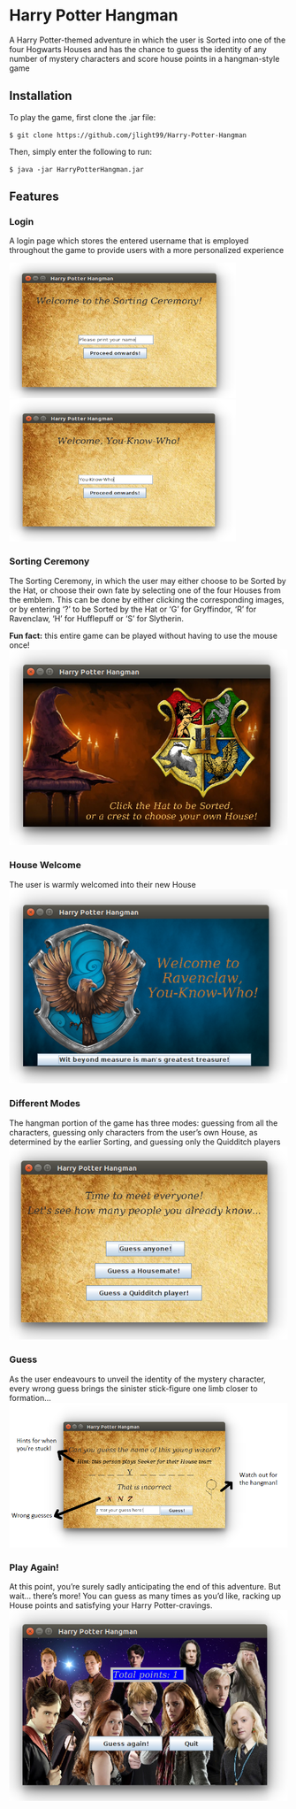 # Harry Potter Hangman
A Harry Potter-themed adventure in which the user is Sorted into one of the four Hogwarts Houses and has the chance to guess the identity of any number of mystery characters and score house points in a hangman-style game

## Installation
To play the game, first clone the .jar file:

`$ git clone https://github.com/jlight99/Harry-Potter-Hangman`

Then, simply enter the following to run:

`$ java -jar HarryPotterHangman.jar`


## Features
### Login
A login page which stores the entered username that is employed throughout the game to provide users with a more personalized experience

<img src="/screenshots/Welcome.png" width="410" height="245"> <img src="/screenshots/WelcomeName.png" width="410" height="256">

### Sorting Ceremony
The Sorting Ceremony, in which the user may either choose to be Sorted by the Hat, or choose their own fate by selecting one of the four Houses from the emblem. This can be done by either clicking the corresponding images, or by entering ‘?’ to be Sorted by the Hat or ‘G’ for Gryffindor, ‘R’ for Ravenclaw, ‘H’ for Hufflepuff or ‘S’ for Slytherin. 

**Fun fact:** this entire game can be played without having to use the mouse once!
![sortingImg](/screenshots/Choose.png)

### House Welcome
The user is warmly welcomed into their new House
![houseImg](/screenshots/HouseWelcome.png)

### Different Modes
The hangman portion of the game has three modes: guessing from all the characters, guessing only characters from the user’s own House, as determined by the earlier Sorting, and guessing only the Quidditch players
![modesImg](/screenshots/Modes.png)

### Guess
As the user endeavours to unveil the identity of the mystery character, every wrong guess brings the sinister stick-figure one limb closer to formation…
![guessImg](/screenshots/WrongGuess.png)

### Play Again!
At this point, you’re surely sadly anticipating the end of this adventure. But wait… there’s more! You can guess as many times as you’d like, racking up House points and satisfying your Harry Potter-cravings.
![guessImg](/screenshots/PlayAgain.png)
